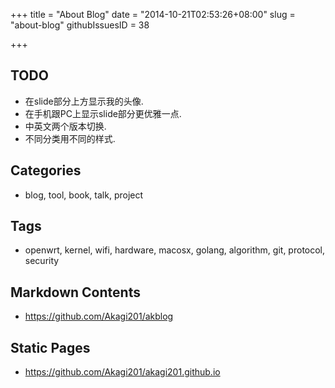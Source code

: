 +++
title = "About Blog"
date = "2014-10-21T02:53:26+08:00"
slug = "about-blog"
githubIssuesID = 38

+++

## TODO
* 在slide部分上方显示我的头像.
* 在手机跟PC上显示slide部分更优雅一点.
* 中英文两个版本切换.
* 不同分类用不同的样式.

## Categories
* blog, tool, book, talk, project

## Tags
* openwrt, kernel, wifi, hardware, macosx, golang, algorithm, git, protocol, security

## Markdown Contents
* <https://github.com/Akagi201/akblog>

## Static Pages
* <https://github.com/Akagi201/akagi201.github.io>